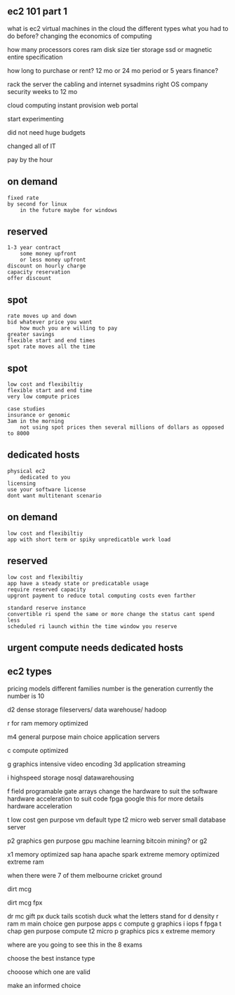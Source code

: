 ec2 101 part 1
------------------------------
what is ec2
    virtual machines in the cloud 
    the different types 
    what you had to do before?
    changing the economics of computing 

how many processors 
cores 
ram 
disk size 
tier storage 
ssd or magnetic 
entire specification 

how long to purchase or rent?
12 mo or 24 mo period 
or 5 years 
finance?

rack the server 
the cabling and internet 
sysadmins 
right OS 
company security 
weeks to 12 mo 

cloud computing 
instant provision 
web portal 

start experimenting 

did not need huge budgets 

changed all of IT 

pay by the hour 

on demand 
-----
    fixed rate 
    by second for linux
        in the future maybe for windows
reserved 
-----
    1-3 year contract 
        some money upfront 
        or less money upfront
    discount on hourly charge  
    capacity reservation 
    offer discount 

spot 
-----
    rate moves up and down
    bid whatever price you want 
        how much you are willing to pay 
    greater savings 
    flexible start and end times 
    spot rate moves all the time 
spot 
-----
    low cost and flexibiltiy 
    flexible start and end time 
    very low compute prices 
    
    case studies 
    insurance or genomic 
    3am in the morning 
        not using spot prices then several millions of dollars as opposed to 8000 
dedicated hosts 
-----
    physical ec2 
        dedicated to you 
    licensing 
    use your software license 
    dont want multitenant scenario 

on demand 
-----
    low cost and flexibiltiy 
    app with short term or spiky unpredicatble work load 
reserved 
-----
    low cost and flexibiltiy 
    app have a steady state or predicatable usage 
    require reserved capacity 
    upgront payment to reduce total computing costs even farther 

    standard reserve instance 
    convertible ri spend the same or more change the status cant spend less 
    scheduled ri launch within the time window you reserve 

urgent compute needs 
dedicated hosts 
-----

ec2 types
------------------------------
pricing models 
different families 
number is the generation 
currently the number is 10 

d2 dense storage 
    fileservers/ data warehouse/ hadoop

r for ram 
    memory optimized 

m4  general purpose 
    main choice 
    application servers 

c compute optimized 

g graphics intensive 
    video encoding 
    3d application streaming 

i highspeed storage 
    nosql 
    datawarehousing 

f field programable gate arrays 
    change the hardware to suit the software 
    hardware acceleration to suit code 
    fpga google this for more details 
    hardware acceleration 

t low cost gen purpose vm
    default type 
    t2 micro 
    web server 
    small database server 

p2 graphics gen purpose gpu 
    machine learning bitcoin mining?
    or g2 

x1 memory optimized 
    sap hana
     apache spark 
    extreme memory optimized 
    extreme ram 


when there were 7 of them 
    melbourne cricket ground 

dirt mcg

dirt mcg fpx

dr mc gift px
duck tails 
    scotish duck 
    what the letters stand for 
    d density 
    r ram 
    m main choice gen purpose apps 
    c compute 
    g graphics 
    i iops 
    f fpga
    t chap gen purpose compute t2 micro 
    p graphics pics 
    x extreme memory

where are you going to see this in the 8 exams 

choose the best instance type 

chooose which one are valid 

make an informed choice 
